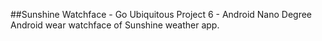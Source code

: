 ##Sunshine Watchface - Go Ubiquitous 
Project 6 - Android Nano Degree
Android wear watchface of Sunshine weather app.
